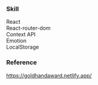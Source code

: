 ### Skill

React <br/>
React-router-dom <br/>
Context API <br/>
Emotion <br/>
LocalStorage

### Reference

https://goldhandaward.netlify.app/
